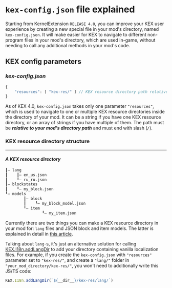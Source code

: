# `kex-config.json` file explained

Starting from KernelExtension `RELEASE 4.0`, you can improve your KEX user experience by creating a new special file in your mod's directory, named `kex-config.json`. It will make easier for KEX to navigate to different non-program files in your mod's directory, which are used in-game, without needing to call any additional methods in your mod's code.

## KEX config parameters

### _**kex-config.json**_

```js
{
    "resources": [ "kex-res/" ] // KEX resource directory path relative to your mod's directory path
}
```

As of KEX 4.0, `kex-config.json` takes only one parameter `"resources"`, which is used to navigate to one or multiple KEX resource directories inside the directory of your mod. It can be a string if you have one KEX resource directory, or an array of strings if you have multiple of them. The path must be _**relative to your mod's directory path**_ and must end with slash (_**`/`**_).

### KEX resource directory structure

***

#### _**A KEX resource directory**_

```txt
┃— lang
┃    ┃— en_us.json
┃    ╹— ru_ru.json
┃— blockstates
┃    ╹— my_block.json
╹— models
        ┃— block
        ┃    ╹— my_block_model.json
        ╹— item
                ╹— my_item.json
```

Currently there are two things you can make a KEX resource directory in your mod for: `lang` files and JSON block and item models. The latter is explained in detail in [this article](json-models.md).

Talking about `lang`-s, it's just an alternative solution for calling [KEX.I18n.addLangDir](https://dmhyt.github.io/kex-docs/api/modules/KEX.I18n.html#addLangDir) to add your directory containing vanilla localization files. For example, if you create the `kex-config.json` with `"resources"` parameter set to `"kex-res/"`, and create a `"lang/"` folder in `"your_mod_directory/kex-res/"`, you won't need to additionally write this JS/TS code:

```js
KEX.I18n.addLangDir(`${__dir__}/kex-res/lang/`)
```
